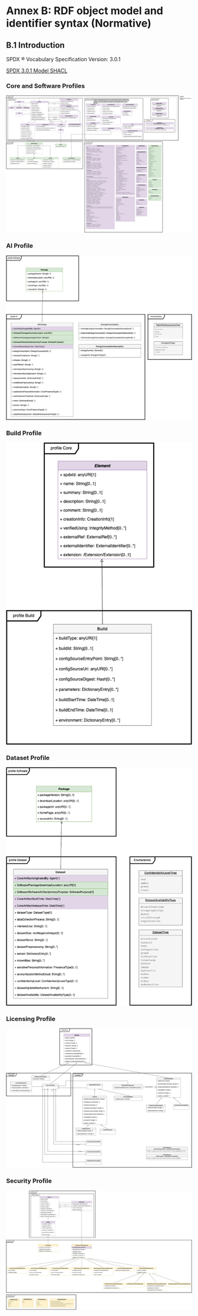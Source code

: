 # Annex B: RDF object model and identifier syntax (Normative)

## B.1 Introduction <a name="B.1"></a>

SPDX ® Vocabulary Specification Version: 3.0.1

[SPDX 3.0.1 Model SHACL](https://spdx.org/rdf/3.0.1/spdx-model.ttl)

### Core and Software Profiles

[![SPDX 3.0 Core and Software Profiles diagram][fig_core_software]][fig_core_software]

### AI Profile

[![SPDX 3.0 AI Profile diagram][fig_ai]][fig_ai]

### Build Profile

[![SPDX 3.0 Build Profile diagram][fig_build]][fig_build]

### Dataset Profile

[![SPDX 3.0 Dataset Profile diagram][fig_dataset]][fig_dataset]

### Licensing Profile

[![SPDX 3.0 Licensing Profile diagram][fig_licensing]][fig_licensing]

### Security Profile

[![SPDX 3.0 Security Profile diagram][fig_security]][fig_security]

[fig_core_software]: ../images/model-core-software.png "SPDX 3.0 Core and Software Profiles diagram"
[fig_ai]: ../images/model-ai.png "SPDX 3.0 AI Profile diagram"
[fig_build]: ../images/model-build.png "SPDX 3.0 Build Profile diagram"
[fig_dataset]: ../images/model-dataset.png "SPDX 3.0 Dataset Profile diagram"
[fig_licensing]: ../images/model-licensing.png "SPDX 3.0 Licensing Profile diagram"
[fig_security]: ../images/model-security.png "SPDX 3.0 Security Profile diagram"
